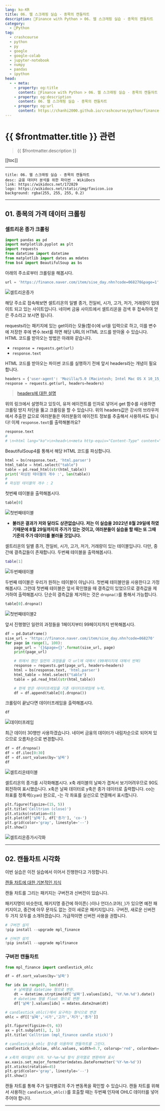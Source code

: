 ```yaml
---
lang: ko-KR
title: 06. 웹 스크래핑 실습 - 종목의 캔들차트
description: 🐍Finance with Python > 06. 웹 스크래핑 실습 - 종목의 캔들차트
category:
  - 🐍Python
tag: 
  - crashcourse
  - python
  - py
  - google
  - google-colab
  - jupyter-notebook
  - numpy
  - pandas
  - ipython
head:
  - - meta:
    - property: og:title
      content: 🐍Finance with Python > 06. 웹 스크래핑 실습 - 종목의 캔들차트
    - property: og:description
      content: 06. 웹 스크래핑 실습 - 종목의 캔들차트
    - property: og:url
      content: https://chanhi2000.github.io/crashcourse/python/finance-w-python/06.html
---
```


# {{ $frontmatter.title }} 관련

> {{ $frontmatter.description }}

[[toc]]

---

```component VPCard
title: 06. 웹 스크래핑 실습 - 종목의 캔들차트
desc: 금융 데이터 분석을 위한 파이썬 - WikiDocs
link: https://wikidocs.net/172829
logo: https://wikidocs.net/static/img/favicon.ico
background: rgba(255, 255, 255, 0.2)
```

---

## 01. 종목의 가격 데이터 크롤링

### 셀트리온 종가 크롤링

```py
import pandas as pd
import matplotlib.pyplot as plt
import requests
from datetime import datetime
from matplotlib import dates as mdates
from bs4 import BeautifulSoup as bs
```

아래의 주소로부터 크롤링을 해봅시다.

```py
url = 'https://finance.naver.com/item/sise_day.nhn?code=068270&page=1'
```

![셀트리온증가](https://wikidocs.net/images/page/172789/%EC%85%80%ED%8A%B8%EB%A6%AC%EC%98%A8%EC%A2%85%EA%B0%80.PNG)

해당 주소로 접속해보면 셀트리온의 일별 종가, 전일비, 시가, 고가, 저가, 거래량이 업데이트 되고 있는 사이트입니다. 네이버 금융 사이트에서 셀트리온을 검색 후 접속하여 얻은 주소라고 보시면 됩니다.

requests라는 패키지에 있는 get이라는 모듈(함수)에 url을 입력으로 하고, 이를 변수에 저장한 후에 변수.text를 하면 해당 URL의 HTML 코드를 받아올 수 있습니다. HTML 코드를 받아오는 방법은 아래와 같습니다.

- `response = requests.get(url)`
- `response.text`

HTML 코드를 받아오는 파이썬 코드를 실행하기 전에 앞서 headers라는 개념이 필요합니다.

```py
headers = {'user-agent': 'Mozilla/5.0 (Macintosh; Intel Mac OS X 10_15_7) AppleWebKit/537.36 (KHTML, like Gecko) Chrome/88.0.4324.96 Safari/537.36'}
response = requests.get(url, headers=headers)
```

> [headers에 대한 설명](https://hogni.tistory.com/64)

위의 링크에서 설명하고 있듯이, 유저 에이전트를 인자로 넣어서 get 함수를 사용하면 크롤링 방지 차단을 뚫고 크롤링을 할 수 있습니다. 위의 headers값은 강사의 브라우저에서 추출한 값으로 여러분들은 여러분들의 에이전트 정보를 추출해서 사용하셔도 됩니다! 이제 `response.text`를 출력해볼까요?

```py
response.text
# 
# \n<html lang="ko">\n<head>\n<meta http-equiv="Content-Type" content="text/html; charset=euc-kr">\n<title>네이버 금융</title>\n\n<link rel="stylesheet" type="text/css" href="https://ssl.pstatic.net/imgstock/static.pc/20220819210825/css/newstock.css">\n<link rel="stylesheet" type="text/css" href="https://ssl.pstatic.net/imgstock/static.pc/20220819210825/css/common.css">\n<link rel="stylesheet" type="text/css" href="https://ssl.pstatic.net/imgstock/static.pc/20220819210825/css/layout.css">\n<link rel="stylesheet" type="text/css" href="https://ssl.pstatic.net/imgstock/static.pc/20220819210825/css/main.css">\n<link rel="stylesheet" type="text/css" href="https://ssl.pstatic.net/imgstock/static.pc/20220819210825/css/newstock2.css">\n<link rel="stylesheet" type="text/css" href="https://ssl.pstatic.net/imgstock/static.pc/20220819210825/css/newstock3.css">\n<link rel="stylesheet" type="text/css" href="https://ssl.pstatic.net/imgstock/static.pc/20220819210825/css/world.css">\n</head>\n<body>\n<script ... 중략 ...
```

BeautifulSoup4를 통해서 해당 HTML 코드를 파싱합니다.

```py
html = bs(response.text, 'html.parser')
html_table = html.select("table")
table = pd.read_html(str(html_table))
print('파싱된 테이블의 개수 :', len(table))
#
# 파싱된 테이블의 개수 : 2
```

첫번째 테이블을 출력해봅시다.

```py
table[0]
```

![첫번째테이블](https://wikidocs.net/images/page/172789/%EC%B2%AB%EB%B2%88%EC%A7%B8%ED%85%8C%EC%9D%B4%EB%B8%94.PNG)

- __불러온 결과가 저와 달라도 상관없습니다. 저는 이 실습을 2022년 8월 29일에 하였기때문에 8월 29일까지의 주가가 있는 것이고, 여러분들이 실습을 할 때는 또 그때 기준의 주가 데이터를 불러올 것입니다.__


셀트리온의 일별 종가, 전일비, 시가, 고가, 저가, 거래량이 있는 테이블입니다. 다만, 중간에 결측값들이 존재합니다. 두번째 테이블을 출력해봅시다.

```sh
table[1]
```

![두번째테이블](https://wikidocs.net/images/page/172789/%EB%91%90%EB%B2%88%EC%A7%B8%ED%85%8C%EC%9D%B4%EB%B8%94.PNG)

두번째 테이블은 우리가 원하는 테이블이 아닙니다. 첫번째 테이블만을 사용한다고 가정해봅시다. 그런데 첫번째 테이블은 앞서 확인했을 때 결측값이 있었으므로 결측값을 제거하여 출력해봅시다. 단순히 결측값을 제거하는 것은 `dropna()`를 통해서 가능합니다.

```py
table[0].dropna()
```

![첫번째테이블2](https://wikidocs.net/images/page/172789/%EC%B2%AB%EB%B2%88%EC%A7%B8%ED%85%8C%EC%9D%B4%EB%B8%942.PNG)

앞서 진행했던 일련의 과정들을 1페이지부터 99페이지까지 반복해봅시다.

```py
df = pd.DataFrame()
sise_url = 'https://finance.naver.com/item/sise_day.nhn?code=068270'  
for page in range(1, 100):
    page_url = '{}&page={}'.format(sise_url, page)
    print(page_url)

    # 위에서 했던 일련의 과정들을 각 url에 대해서 (99페이지에 대해서 반복)
    response = requests.get(page_url, headers=headers)
    html = bs(response.text, 'html.parser')
    html_table = html.select("table")
    table = pd.read_html(str(html_table))

    # 현재 얻은 데이터프레임을 기존 데이터프레임에 누적.
    df = df.append(table[0].dropna())
```

크롤링이 끝났다면 데이터프레임을 출력해봅시다.

```py
df
```

![데이터프레임](https://wikidocs.net/images/page/172789/%EB%8D%B0%EC%9D%B4%ED%84%B0%ED%94%84%EB%A0%88%EC%9E%84.PNG)

최근 데이터 30행만 사용하겠습니다. 네이버 금융의 데이터가 내림차순으로 되어져 있으므로 오름차순으로 변경합니다.

```py
df = df.dropna()
df = df.iloc[0:30] 
df = df.sort_values(by='날짜')
df
```

![셀트리온테이블](https://wikidocs.net/images/page/172789/%EC%85%80%ED%8A%B8%EB%A6%AC%EC%98%A8%ED%85%8C%EC%9D%B4%EB%B8%94.PNG)

셀트리온의 종가를 시각화해봅시다. x축 레이블의 날짜가 겹쳐서 보기어려우므로 90도 회전하여 표시했습니다. x축은 날짜 데이터로 y축은 종가 데이터로 출력합니다. co는 좌표를 청록색(`cyan`) 원으로, -는 각 좌표를 실선으로 연결해서 표시합니다.

```py
plt.figure(figsize=(15, 5)) 
plt.title('Celltrion (close)')
plt.xticks(rotation=45) 
plt.plot(df['날짜'], df['종가'], 'co-')
plt.grid(color='gray', linestyle='--')
plt.show()
```

![셀트리온증가시각화](https://wikidocs.net/images/page/172789/%EC%85%80%ED%8A%B8%EB%A6%AC%EC%98%A8%EC%A2%85%EA%B0%80%EC%8B%9C%EA%B0%81%ED%99%94.PNG)

---

## 02. 캔들차트 시각화

이번 실습은 이전 실습에서 이어서 진행한다고 가정합니다.

[캔들 차트에 대한 기본적인 지식](https://m.blog.naver.com/freeism_7/221866826086)

캔들 차트를 그리는 패키지는 구버전과 신버전이 있습니다.

패키지명이 비슷한데, 패키지명 중간에 하이픈(`-`)이나 언더스코어(`_`)가 있으면 예전 패키지이고, 중간에 아무 문자도 없는 것이 새로운 패키지입니다. 구버전, 새로운 신버전 두 가지 모두를 소개하겠습니다. 가급적이면 신버전 사용을 권합니다.

```py
# 구버전 설치
!pip install --upgrade mpl_finance  

# 신버전 설치
!pip install --upgrade mplfinance
```

### 구버전 캔들차트

```py
from mpl_finance import candlestick_ohlc

df = df.sort_values(by='날짜')

for idx in range(0, len(df)):
    # 날짜열을 datetime 형으로 변환.
    dt = datetime.strptime(df['날짜'].values[idx], '%Y.%m.%d').date() 
    # datetime 형을 float 형으로 변환
    df['날짜'].values[idx] = mdates.date2num(dt)

# candlestick_ohlc()에서 요구하는 형식으로 변경
ohlc = df[['날짜','시가','고가','저가','종가']]

plt.figure(figsize=(9, 6))
ax = plt.subplot(1, 1, 1)    
plt.title('Celltrion (mpl_finance candle stick)')

# candlestick_ohlc 함수를 이용하여 캔들차트를 그린다.
candlestick_ohlc(ax, ohlc.values, width=0.7, colorup='red', colordown='blue')

# x축의 레이블이 숫자. %Y-%m-%d 형식 문자열로 변환하여 표시
ax.xaxis.set_major_formatter(mdates.DateFormatter('%Y-%m-%d'))
plt.xticks(rotation=45)
plt.grid(color='gray', linestyle='--')
plt.show()
```

캔들 차트를 통해 주가 일자별로의 주가 변동폭을 확인할 수 있습니다. 캔들 차트를 위해서 사용하는 `candlestick_ohlc()`를 호출할 때는 두번째 인자에 OHLC 데이터를 넣어주어야 합니다.

---

<TagLinks />